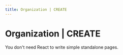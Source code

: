```yaml
---
title: Organization | CREATE
---
```


# Organization | CREATE

You don't need React to write simple standalone pages.